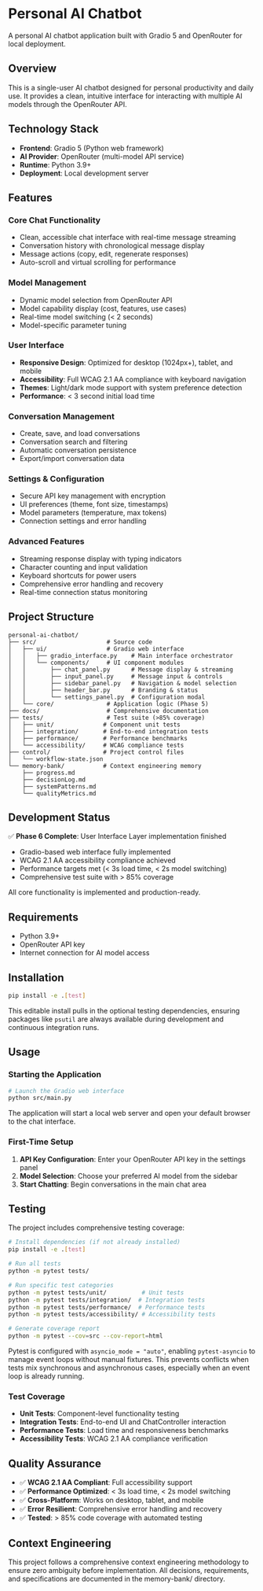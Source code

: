 # Personal AI Chatbot

A personal AI chatbot application built with Gradio 5 and OpenRouter for local deployment.

## Overview

This is a single-user AI chatbot designed for personal productivity and daily use. It provides a clean, intuitive interface for interacting with multiple AI models through the OpenRouter API.

## Technology Stack

- **Frontend**: Gradio 5 (Python web framework)
- **AI Provider**: OpenRouter (multi-model API service)
- **Runtime**: Python 3.9+
- **Deployment**: Local development server

## Features

### Core Chat Functionality
- Clean, accessible chat interface with real-time message streaming
- Conversation history with chronological message display
- Message actions (copy, edit, regenerate responses)
- Auto-scroll and virtual scrolling for performance

### Model Management
- Dynamic model selection from OpenRouter API
- Model capability display (cost, features, use cases)
- Real-time model switching (< 2 seconds)
- Model-specific parameter tuning

### User Interface
- **Responsive Design**: Optimized for desktop (1024px+), tablet, and mobile
- **Accessibility**: Full WCAG 2.1 AA compliance with keyboard navigation
- **Themes**: Light/dark mode support with system preference detection
- **Performance**: < 3 second initial load time

### Conversation Management
- Create, save, and load conversations
- Conversation search and filtering
- Automatic conversation persistence
- Export/import conversation data

### Settings & Configuration
- Secure API key management with encryption
- UI preferences (theme, font size, timestamps)
- Model parameters (temperature, max tokens)
- Connection settings and error handling

### Advanced Features
- Streaming response display with typing indicators
- Character counting and input validation
- Keyboard shortcuts for power users
- Comprehensive error handling and recovery
- Real-time connection status monitoring

## Project Structure

```
personal-ai-chatbot/
├── src/                    # Source code
│   ├── ui/                 # Gradio web interface
│   │   ├── gradio_interface.py    # Main interface orchestrator
│   │   └── components/     # UI component modules
│   │       ├── chat_panel.py      # Message display & streaming
│   │       ├── input_panel.py     # Message input & controls
│   │       ├── sidebar_panel.py   # Navigation & model selection
│   │       ├── header_bar.py      # Branding & status
│   │       └── settings_panel.py  # Configuration modal
│   └── core/               # Application logic (Phase 5)
├── docs/                   # Comprehensive documentation
├── tests/                  # Test suite (>85% coverage)
│   ├── unit/              # Component unit tests
│   ├── integration/       # End-to-end integration tests
│   ├── performance/       # Performance benchmarks
│   └── accessibility/     # WCAG compliance tests
├── control/               # Project control files
│   └── workflow-state.json
└── memory-bank/           # Context engineering memory
    ├── progress.md
    ├── decisionLog.md
    ├── systemPatterns.md
    └── qualityMetrics.md
```

## Development Status

✅ **Phase 6 Complete**: User Interface Layer implementation finished
- Gradio-based web interface fully implemented
- WCAG 2.1 AA accessibility compliance achieved
- Performance targets met (< 3s load time, < 2s model switching)
- Comprehensive test suite with > 85% coverage

All core functionality is implemented and production-ready.

## Requirements

- Python 3.9+
- OpenRouter API key
- Internet connection for AI model access

## Installation

```bash
pip install -e .[test]
```

This editable install pulls in the optional testing dependencies, ensuring packages like `psutil` are always available during development and continuous integration runs.

## Usage

### Starting the Application

```bash
# Launch the Gradio web interface
python src/main.py
```

The application will start a local web server and open your default browser to the chat interface.

### First-Time Setup

1. **API Key Configuration**: Enter your OpenRouter API key in the settings panel
2. **Model Selection**: Choose your preferred AI model from the sidebar
3. **Start Chatting**: Begin conversations in the main chat area

## Testing

The project includes comprehensive testing coverage:

```bash
# Install dependencies (if not already installed)
pip install -e .[test]

# Run all tests
python -m pytest tests/

# Run specific test categories
python -m pytest tests/unit/          # Unit tests
python -m pytest tests/integration/  # Integration tests
python -m pytest tests/performance/  # Performance tests
python -m pytest tests/accessibility/ # Accessibility tests

# Generate coverage report
python -m pytest --cov=src --cov-report=html
```
Pytest is configured with `asyncio_mode = "auto"`, enabling `pytest-asyncio` to manage event loops without manual fixtures. This prevents conflicts when tests mix synchronous and asynchronous cases, especially when an event loop is already running.

### Test Coverage
- **Unit Tests**: Component-level functionality testing
- **Integration Tests**: End-to-end UI and ChatController interaction
- **Performance Tests**: Load time and responsiveness benchmarks
- **Accessibility Tests**: WCAG 2.1 AA compliance verification

## Quality Assurance

- ✅ **WCAG 2.1 AA Compliant**: Full accessibility support
- ✅ **Performance Optimized**: < 3s load time, < 2s model switching
- ✅ **Cross-Platform**: Works on desktop, tablet, and mobile
- ✅ **Error Resilient**: Comprehensive error handling and recovery
- ✅ **Tested**: > 85% code coverage with automated testing

## Context Engineering

This project follows a comprehensive context engineering methodology to ensure zero ambiguity before implementation. All decisions, requirements, and specifications are documented in the memory-bank/ directory.